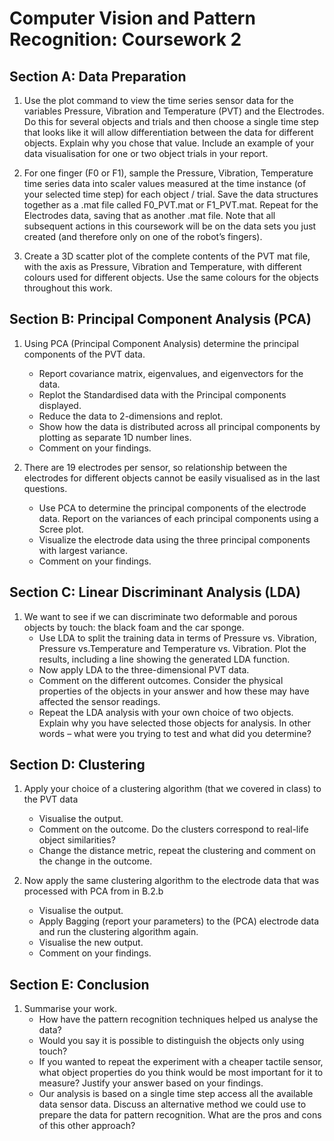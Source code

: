 # Computer Vision and Pattern Recognition: Coursework 2

## Section A: Data Preparation
1. Use the plot command to view the time series sensor data for the variables Pressure, Vibration and Temperature (PVT) and the Electrodes. Do this for several objects and trials and then choose a single time step that looks like it will allow differentiation between the data for different objects. Explain why you chose that value. Include an example of your data visualisation for one or two object trials in your report.

2. For one finger (F0 or F1), sample the Pressure, Vibration, Temperature time series data into scaler values measured at the time instance (of your selected time step) for each object / trial. Save the data structures together as a .mat file called F0_PVT.mat or F1_PVT.mat. Repeat for the Electrodes data, saving that as another .mat file. Note that all subsequent actions in this coursework will be on the data sets you just created (and therefore only on one of the robot’s fingers).

3. Create a 3D scatter plot of the complete contents of the PVT mat file, with the axis as Pressure, Vibration and Temperature, with different colours used for different objects. Use the same colours for the objects throughout this work.

## Section B: Principal Component Analysis (PCA)
1. Using PCA (Principal Component Analysis) determine the principal components of the PVT data.
      - Report covariance matrix, eigenvalues, and eigenvectors for the data.
      - Replot the Standardised data with the Principal components displayed.
      - Reduce the data to 2-dimensions and replot.
      - Show how the data is distributed across all principal components by plotting as separate 1D number lines.
      - Comment on your findings.
     
2. There are 19 electrodes per sensor, so relationship between the electrodes for different objects cannot be easily visualised as in the last questions.
      - Use PCA to determine the principal components of the electrode data. Report on the variances of each principal components using a Scree plot.
      - Visualize the electrode data using the three principal components with largest variance.
      - Comment on your findings.

## Section C: Linear Discriminant Analysis (LDA)
1. We want to see if we can discriminate two deformable and porous objects by touch: the black foam and the car sponge.
      - Use LDA to split the training data in terms of Pressure vs. Vibration, Pressure vs.Temperature and Temperature vs. Vibration. Plot the results, including a line showing the generated LDA function.
      - Now apply LDA to the three-dimensional PVT data.
      - Comment on the different outcomes. Consider the physical properties of the objects in your answer and how these may have affected the sensor readings.
      - Repeat the LDA analysis with your own choice of two objects. Explain why you have selected those objects for analysis. In other words – what were you trying to test and what did you determine?

## Section D: Clustering
1. Apply your choice of a clustering algorithm (that we covered in class) to the PVT data
      - Visualise the output.
      - Comment on the outcome. Do the clusters correspond to real-life object similarities?
      - Change the distance metric, repeat the clustering and comment on the change in the outcome.
      
2. Now apply the same clustering algorithm to the electrode data that was processed with PCA
from in B.2.b
      - Visualise the output.
      - Apply Bagging (report your parameters) to the (PCA) electrode data and run the clustering algorithm again.
      - Visualise the new output.
      - Comment on your findings.

## Section E: Conclusion
1. Summarise your work.
      - How have the pattern recognition techniques helped us analyse the data?
      - Would you say it is possible to distinguish the objects only using touch?
      - If you wanted to repeat the experiment with a cheaper tactile sensor, what object properties do you think would be most important for it to measure? Justify your answer based on your findings.
      - Our analysis is based on a single time step access all the available data sensor data. Discuss an alternative method we could use to prepare the data for pattern recognition. What are the pros and cons of this other approach?

